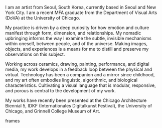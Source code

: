 I am an artist from Seoul, South Korea, currently based in Seoul and New York City. I am a recent MFA graduate from the Department of Visual Arts (DoVA) at the University of Chicago. 

My practice is driven by a deep curiosity for how emotion and culture manifest through form, dimension, and relationships. My nomadic upbringing informs the way I examine the subtle, invisible mechanisms within oneself, between people, and of the universe. Making images, objects, and experiences is a means for me to distill and preserve my observations on this subject.   

Working across ceramics, drawing, painting, performance, and digital media, my work develops in a feedback loop between the physical and virtual. Technology has been a companion and a mirror since childhood, and my art often embodies linguistic, algorithmic, and biological characteristics. Cultivating a visual language that is modular, responsive, and porous is central to the development of my work.

My works have recently been presented at the Chicago Architecture Biennial 5, IDKF (Internationales Digitalkunst Festival), the University of Chicago, and Grinnell College Museum of Art. 

frames
